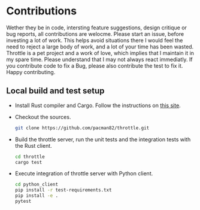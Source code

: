 # Contributions

Wether they be in code, intersting feature suggestions, design critique or bug reports, all contributions are welocme. Please start an issue, before investing a lot of work. This helps avoid situations there I would feel the need to reject a large body of work, and a lot of your time has been wasted. Throttle is a pet project and a work of love, which implies that I maintain it in my spare time. Please understand that I may not always react immediatly. If you contribute code to fix a Bug, please also contribute the test to fix it. Happy contributing.

## Local build and test setup

* Install Rust compiler and Cargo. Follow the instructions on [this site](https://www.rust-lang.org/en-US/install.html).
* Checkout the sources.

  ```bash
  git clone https://github.com/pacman82/throttle.git
  ```

* Build the throttle server, run the unit tests and the integration tests with the Rust client.

  ```bash
  cd throttle
  cargo test
  ```

* Execute integration of throttle server with Python client.

  ```bash
  cd python_client
  pip install -r test-requirements.txt
  pip install -e .
  pytest
  ```
